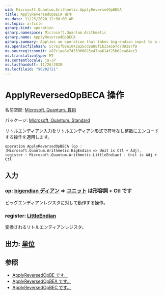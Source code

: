 ```yaml
---
uid: Microsoft.Quantum.Arithmetic.ApplyReversedOpBECA
title: ApplyReversedOpBECA 操作
ms.date: 11/25/2020 12:00:00 AM
ms.topic: article
qsharp.kind: operation
qsharp.namespace: Microsoft.Quantum.Arithmetic
qsharp.name: ApplyReversedOpBECA
qsharp.summary: Applies an operation that takes big-endian input to a register encoding an unsigned integer using little-endian format.
ms.openlocfilehash: 5c761fb8e1042a25cd2e88f1b33e597c7d9287f9
ms.sourcegitcommit: a87c1aa8e7453360025e47ba614f25b02ea84ec3
ms.translationtype: MT
ms.contentlocale: ja-JP
ms.lasthandoff: 11/26/2020
ms.locfileid: "96202721"
---
```

# <a name="applyreversedopbeca-operation"></a>ApplyReversedOpBECA 操作

名前空間: [Microsoft. Quantum. 算術](xref:Microsoft.Quantum.Arithmetic)

パッケージ: [Microsoft. Quantum. Standard](https://nuget.org/packages/Microsoft.Quantum.Standard)


リトルエンディアン入力をリトルエンディアン形式で符号なし整数にエンコードする操作を適用します。

```qsharp
operation ApplyReversedOpBECA (op : (Microsoft.Quantum.Arithmetic.BigEndian => Unit is Ctl + Adj), register : Microsoft.Quantum.Arithmetic.LittleEndian) : Unit is Adj + Ctl
```


## <a name="input"></a>入力

### <a name="op--bigendian--unit--is-adj--ctl"></a>op: [bigendian ディアン](xref:Microsoft.Quantum.Arithmetic.BigEndian) => [ユニット](xref:microsoft.quantum.lang-ref.unit)  は形容詞 + Ctl です

ビッグエンディアンレジスタに対して動作する操作。


### <a name="register--littleendian"></a>register: [LittleEndian](xref:Microsoft.Quantum.Arithmetic.LittleEndian)

変換されるリトルエンディアンレジスタ。



## <a name="output--unit"></a>出力: [単位](xref:microsoft.quantum.lang-ref.unit)



## <a name="see-also"></a>参照

- [ApplyReversedOpBE です。](xref:Microsoft.Quantum.Arithmetic.ApplyReversedOpBE)
- [ApplyReversedOpBEA です。](xref:Microsoft.Quantum.Arithmetic.ApplyReversedOpBEA)
- [ApplyReversedOpBEC です。](xref:Microsoft.Quantum.Arithmetic.ApplyReversedOpBEC)